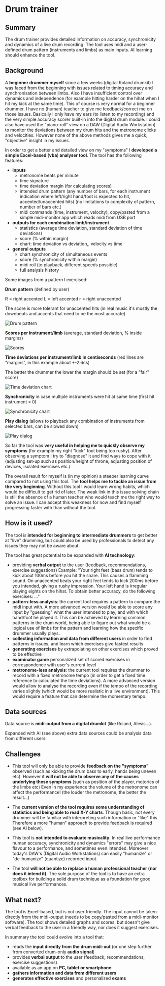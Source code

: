 # Drum trainer


## Summary

The drum trainer provides detailed information on accuracy, synchronicity and dynamics of a live drum recording.
The tool uses midi and a user-defined drum pattern (instruments and limbs) as main inputs. AI learning should enhance the tool.


## Background

A **beginner drummer myself** since a few weeks (digital Roland drumkit) I was faced from the beginning with issues related to timing accuracy and synchronisation between limbs. Also I have insufficient control over dynamics and independence (for example hitting harder on the hihat when I hit my kick at the same time).
This of course is very normal for a beginner drummer. I have no (human) teacher to give me feedback/correct me on those issues.
Basically I only have my ears (to listen to my recording) and the very simple accuracy scorer built-in into the digital drum module.
I could also have used the "piano-roll" view on a DAW (Digital Audio Workstation) to monitor the deviations between my drum hits and the metronome clicks and velocities.
However none of the above methods gives me a quick, "objective" insight in my issues.

In order to get a better and detailed view on my "symptoms" I **developed a simple Excel-based (vba) analyser tool**. The tool has the following features:
* **inputs**
  * metronome beats per minute
  * time signature
  * time deviation margin (for calculating scores)
  * intended drum pattern (any number of bars, for each instrument indication where left/right hand/foot is expected to hit, accented/unaccented hits) (no limitations to complexity of pattern, number of bars etc.)
  * midi commands (time, instrument, velocity), copy/pasted from a simple midi-monitor app which reads midi from USB port
* **outputs for each combination limb/instrument**
   * statistics (average time deviation, standard deviation of time deviations)
   * score (% within margin)
   * chart: time deviation vs deviation,, velocity vs time
* **general outputs**
  * chart synchronicity of simultaneous events
  * score (% synchronicity within margin)
  * midi roll (to playback, different speeds possible)
  * full analysis history

Some images from a pattern I exercised:

**Drum pattern** (defined by user)

R = right accented  L = left accented  r = right unaccented

The score is more tolerant for unaccented hits (in real music it's mostly the downbeats and accents that need to be the most accurate)

![Drum pattern](/Drum_pattern.png)

**Scores per instrument/limb** (average, standard deviation, % inside margins)

![Scores](/Scores.png)

**Time deviations per instrument/limb in centiseconds** (red lines are "margins", in this example about +-2.6cs)

The better the drummer the lower the margin should be set (for a "fair" score)

![Time deviation chart](/Time_deviation_chart.png)

**Synchronicity** in case multiple instruments were hit at same time (first hit instrument = 0)

![Synchronicity chart](/Synchronicity_chart.png)

**Play dialog** (allows to playback any combination of instruments from selected bars, can be slowed down)

![Play dialog](/Play_dialog.png)

So far the tool was **very useful in helping me to quickly observe my symptoms** (for example my right "kick" foot being too rushy). 
After observing a symptom I try to "diagnose" it and find ways to cope with it (adjusting set-up such as position/height of throne, adjusting position of devices, isolated exercises etc.)

The overall result for myself is (in my opinion) a steeper learning curve compared to not using this tool.
The **tool helps me to tackle an issue from the very beginning**. Without this tool I would learn wrong habits, which would be difficult to get rid of later.
The weak link in this issue solving chain is still the absence of a human teacher who would teach me the right way to solve an issue.
I can accept this weakness for now and find myself progressing faster with than without the tool.


## How is it used?

The tool is **intended for beginning to intermediate drummers** to get better at "live" drumming, but could also be used by professionals to detect any issues they may not be aware about.

The tool has great potential to be expanded with **AI technology**:
* providing **verbal output** to the user (feedback, recommendations, exercise suggestions) Example:
"Your right feet (bass drum) tends to kick about 100ms before you hit the snare. This causes a flamming sound.
On unaccented beats your right feet tends to kick 200ms before you intended, giving a rushy impression. Your left hand is irregular playing eights on the hihat. To obtain better accuracy, do the following exercises: ..."
* **pattern-less analysis**: the current tool requires a pattern to compare the midi input with. A more advanced version would be able to score any input by "guessing" what the user intended to play, and with which hand/foot he played it. This can be achieved by learning common patterns in the drum world, being able to figure out what would be a logical use of limbs for the pattern and learning how the specific drummer usually plays.
* **collecting information and data from different users** in order to find patterns in issues, and learn which exercises give fastest results
* **generating exercises** by extrapolating on other exercises which proved to be effective
* **examinator game** personalized set of scored exercises in correspondence with user's current level
* **metronome-less analysis**: the current tool requires the drummer to record with a fixed metronome tempo (in order to get a fixed time reference to calculated the time deviations). A more advanced version would allow to analyse the recording even if the tempo of the recording varies slightly (which would be more realistic in a live environment). This would require a feature that can determine the momentary tempo.

## Data sources 

Data source is **midi-output from a digital drumkit** (like Roland, Alesis...).

Expanded with AI (see above) extra data sources could be analysis data from different users.

## Challenges

* This tool will only be able to provide **feedback on the "symptoms"** observed (such as kicking the drum bass to early, hands being uneven etc). 
However it **will not be able to observe any of the causes underlying these symptoms** (such as position of the player, motorics of the limbs etc)
Even in my experience the volume of the metronome can affect the performance! (the louder the metronome, the better the result...)

* The **current version of the tool requires some understanding of statistics and being able to read X-Y charts**. Though basic, not every drummer will be familiar with interpreting such information or "like" this. Therefore a more "human" approach to provide feedback is required (see AI below).

* This tool is **not intended to evaluate musicality**. In real live performance human accuracy, synchronicity and dynamics "errors" may give a nice flavour to a performance, and sometimes even intended. Moreover today's DAW's (Digital Audio Workstations) can easily "humanize" or "de-humanize" (quantize) recorded input.

* The tool **will not be able to replace a human professional teacher (nor does it intend it)**. The sole purpose of the tool is to have an extra toolbox for building a solid drum technique as a foundation for good musical live performances.


## What next?

The tool is Excel-based, but is not user friendly. The input cannot be taken directly from the midi-output (needs to be copy/pasted from a midi-monitor software).
The tool shows detailed graphs and scores, but doesn't give verbal feedback to the user in a friendly way, nor does it suggest exercises.

In summary the tool could evolve into a tool that:
* reads the **input directly from the drum midi-out** (or one step further from converted drum-only **audio signal**)
* provides **verbal output** to the user (feedback, recommendations, exercise suggestions) 
* available as an app on **PC, tablet or smartphone**
* **gathers information and data from different users**
* **generates effective exercises** and personalized **exams**
